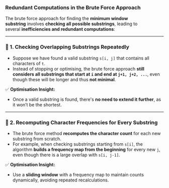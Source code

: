 
### **Redundant Computations in the Brute Force Approach**

The brute force approach for finding the **minimum window substring** involves **checking all possible substrings**, leading to several **inefficiencies and redundant computations**:

---

### **🔹 1. Checking Overlapping Substrings Repeatedly**

- Suppose we have found a valid substring `s[i, j]` that contains all characters of `t`.
- Instead of stopping or optimising, the brute force approach **still considers all substrings that start at `i` and end at `j+1, j+2, ...`**, even though these will be longer and thus **not minimal**.

✅ **Optimisation Insight:**

- Once a valid substring is found, there's **no need to extend it further**, as it won’t be the shortest.

---
### **🔹 2. Recomputing Character Frequencies for Every Substring**

- The brute force method **recomputes the character count** for each new substring from scratch.
- For example, when checking substrings starting from `s[i]`, the algorithm **builds a frequency map from the beginning** for every new `j`, even though there is a large overlap with `s[i, j-1]`.

✅ **Optimisation Insight:**

- Use a **sliding window** with a frequency map to maintain counts dynamically, avoiding repeated recalculations.